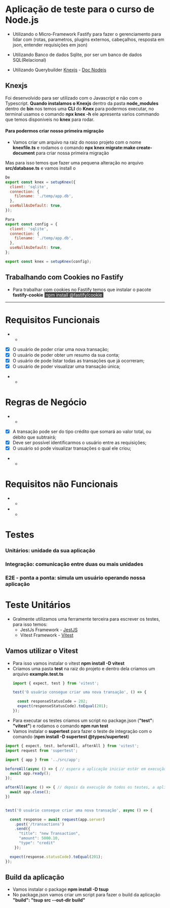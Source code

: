 # Aplicação de teste para o curso de Node.js

- Utilizando o Micro-Framework Fastify para fazer o gerenciamento para lidar com (rotas, parametros, plugins externos, cabeçalhos, resposta em json, entender requisições em json)

- Utilizando Banco de dados Sqlite, por ser um banco de dados SQL(Relacional)

- Utilizando Querybuilder [Knexjs](https://knexjs.org) - [Doc Nodejs](https://knexjs.org/guide/#node-js)
## Knexjs
  Foi desenvolvido para ser utilizado com o Javascript e não com o Typescript. **Quando instalamos o Knexjs** dentro da pasta **node_modules** dentro de **bin** nos temos uma **CLI** do **Knex** para podermos executar, no terminal usamos o comando **npx knex -h** ele apresenta varios commando que temos disponiveis no **knex** para rodar.

  #### Para podermos criar nosso primeira migração
  - Vamos criar um arquivo na raiz do nosso projeto com o nome **knexfile.ts** e rodamos o comando **npx knex migrate:make create-document** para criar nossa primeira migração

  Mas para isso temos que fazer uma pequena alteração no arquivo **src/database.ts** e vamos install o 
  ```js
  De
  export const knex = setupKnex({
    client: 'sqlite',
    connection: {
      filename: './temp/app.db',
    },
    useNullAsDefault: true,
  });

  Para
  export const config = {
    client: 'sqlite',
    connection: {
      filename: './temp/app.db',
    },
    useNullAsDefault: true,
  };

  export const knex = setupKnex(config);
  ```
## Trabalhando com Cookies no Fastify
  - Para trabalhar com cookies no Fastify temos que instalar o pacote **fastify-cookie** 
  <span style="color: white; background-color:#424242; padding:0px 4px;">npm install @fastify/cookie</span>


<hr />

# Requisitos Funcionais

- - 
- [X] O usuário de poder criar uma nova transação;
- [X] O usuário de poder obter um resumo da sua conta;
- [X] O usuário de pode listar todas as transações que já ocorreram;
- [X] O usuário de poder visualizar uma transação única;
- - 

# Regras de Negócio

- - 
- [X] A transação pode ser do tipo crédito que somará ao valor total, ou débito que subtrairá;
- [X] Deve ser possível identificarmos o usuário entre as requisições;
- [X] O usuário só pode visualizar transações o qual ele criou;
- - 

# Requisitos não Funcionais

- - 
- - 


# Testes

### Unitários: unidade da sua aplicação

### Integração: comunicação entre duas ou mais unidades

### E2E - ponta a ponta: simula um usuário operando nossa aplicação 

# Teste Unitários
- Gralmente utilizamos uma ferramente terceira para escrever os testes, para isso temos:
  - JestJs Framework - [JestJS](https://jestjs.io/pt-BR)
  - Vitest Framework - [Vitest](https://vitest.dev)

## Vamos utilizar o Vitest
  - Para isso vamos instalar o vitest **npm install -D vitest**
  - Criamos uma pasta **test** na raiz do projeto e dentro dela criamos um arquivo **example.test.ts**
    ```ts
    import { expect, test } from 'vitest';

    test('O usuário consegue criar uma nova transação', () => {

      const responseStatusCode = 202;
      expect(responseStatusCode).toEqual(201);
    });
    ```
  - Para executar os testes criamos um script no package.json (**"test": "vitest"**) e rodamos o comando **npm run test**
  - Vamos instalar o **supertest** para fazer o teste de integração com o comando (**npm install -D supertest @types/supertest**)
  ```ts
  import { expect, test, beforeAll, afterAll } from 'vitest';
  import request from 'supertest';

  import { app } from '../src/app';

  beforeAll(async () => { // espera a aplicação iniciar estár em execução
    await app.ready();
  });

  afterAll(async () => { // depois da execução de todos os testes, a aplicação é finalizada
    await app.close();
  })


  test('O usuário consegue criar uma nova transação', async () => {

    const response = await request(app.server)
      .post('/transactions')
      .send({
        "title": "new Transaction",
        "amount": 5000.10,
        "type": "credit"
      });

    expect(response.statusCode).toEqual(201);
  });
  ```

## Build da aplicação
  - Vamos instalar o package **npm install -D tsup**
  - No package.json vamos criar um script para fazer o build da aplicação **"build": "tsup src --out-dir build"**
